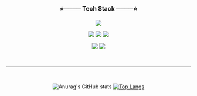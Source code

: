 <div align="center">

<h3>⭐──── Tech Stack ────⭐</h3>
<p><img src="https://img.shields.io/badge/java-007396?style=for-the-badge&logo=java&logoColor=white"> </p>

<p><img src="https://img.shields.io/badge/html5-E34F26?style=for-the-badge&logo=html5&logoColor=white"> 
    <img src="https://img.shields.io/badge/css-1572B6?style=for-the-badge&logo=css3&logoColor=white"> 
      <img src="https://img.shields.io/badge/javascript-F7DF1E?style=for-the-badge&logo=javascript&logoColor=black"></p>

<p><img src="https://img.shields.io/badge/oracle-F80000?style=for-the-badge&logo=oracle&logoColor=white"> 
     <img src="https://img.shields.io/badge/mysql-4479A1?style=for-the-badge&logo=mysql&logoColor=white"></p>
     
<br>
<hr>
<br>

![Anurag's GitHub stats](https://github-readme-stats.vercel.app/api?username=Kbigstar&count_private=true&show_icons=true&theme=github_dark)
[![Top Langs](https://github-readme-stats.vercel.app/api/top-langs/?username=Kbigstar&layout=compact&theme=github_dark)](https://github.com/anuraghazra/github-readme-stats)


</div>
